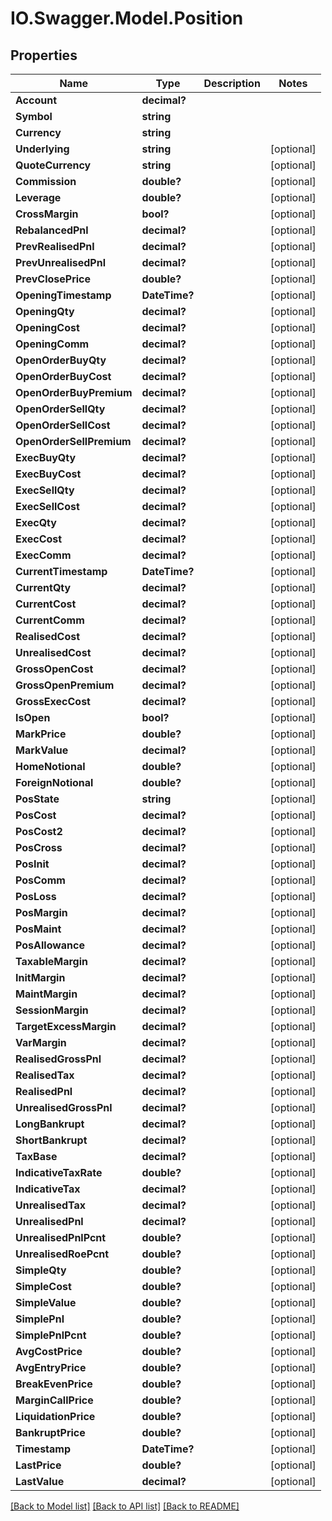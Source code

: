 # IO.Swagger.Model.Position
## Properties

Name | Type | Description | Notes
------------ | ------------- | ------------- | -------------
**Account** | **decimal?** |  | 
**Symbol** | **string** |  | 
**Currency** | **string** |  | 
**Underlying** | **string** |  | [optional] 
**QuoteCurrency** | **string** |  | [optional] 
**Commission** | **double?** |  | [optional] 
**Leverage** | **double?** |  | [optional] 
**CrossMargin** | **bool?** |  | [optional] 
**RebalancedPnl** | **decimal?** |  | [optional] 
**PrevRealisedPnl** | **decimal?** |  | [optional] 
**PrevUnrealisedPnl** | **decimal?** |  | [optional] 
**PrevClosePrice** | **double?** |  | [optional] 
**OpeningTimestamp** | **DateTime?** |  | [optional] 
**OpeningQty** | **decimal?** |  | [optional] 
**OpeningCost** | **decimal?** |  | [optional] 
**OpeningComm** | **decimal?** |  | [optional] 
**OpenOrderBuyQty** | **decimal?** |  | [optional] 
**OpenOrderBuyCost** | **decimal?** |  | [optional] 
**OpenOrderBuyPremium** | **decimal?** |  | [optional] 
**OpenOrderSellQty** | **decimal?** |  | [optional] 
**OpenOrderSellCost** | **decimal?** |  | [optional] 
**OpenOrderSellPremium** | **decimal?** |  | [optional] 
**ExecBuyQty** | **decimal?** |  | [optional] 
**ExecBuyCost** | **decimal?** |  | [optional] 
**ExecSellQty** | **decimal?** |  | [optional] 
**ExecSellCost** | **decimal?** |  | [optional] 
**ExecQty** | **decimal?** |  | [optional] 
**ExecCost** | **decimal?** |  | [optional] 
**ExecComm** | **decimal?** |  | [optional] 
**CurrentTimestamp** | **DateTime?** |  | [optional] 
**CurrentQty** | **decimal?** |  | [optional] 
**CurrentCost** | **decimal?** |  | [optional] 
**CurrentComm** | **decimal?** |  | [optional] 
**RealisedCost** | **decimal?** |  | [optional] 
**UnrealisedCost** | **decimal?** |  | [optional] 
**GrossOpenCost** | **decimal?** |  | [optional] 
**GrossOpenPremium** | **decimal?** |  | [optional] 
**GrossExecCost** | **decimal?** |  | [optional] 
**IsOpen** | **bool?** |  | [optional] 
**MarkPrice** | **double?** |  | [optional] 
**MarkValue** | **decimal?** |  | [optional] 
**HomeNotional** | **double?** |  | [optional] 
**ForeignNotional** | **double?** |  | [optional] 
**PosState** | **string** |  | [optional] 
**PosCost** | **decimal?** |  | [optional] 
**PosCost2** | **decimal?** |  | [optional] 
**PosCross** | **decimal?** |  | [optional] 
**PosInit** | **decimal?** |  | [optional] 
**PosComm** | **decimal?** |  | [optional] 
**PosLoss** | **decimal?** |  | [optional] 
**PosMargin** | **decimal?** |  | [optional] 
**PosMaint** | **decimal?** |  | [optional] 
**PosAllowance** | **decimal?** |  | [optional] 
**TaxableMargin** | **decimal?** |  | [optional] 
**InitMargin** | **decimal?** |  | [optional] 
**MaintMargin** | **decimal?** |  | [optional] 
**SessionMargin** | **decimal?** |  | [optional] 
**TargetExcessMargin** | **decimal?** |  | [optional] 
**VarMargin** | **decimal?** |  | [optional] 
**RealisedGrossPnl** | **decimal?** |  | [optional] 
**RealisedTax** | **decimal?** |  | [optional] 
**RealisedPnl** | **decimal?** |  | [optional] 
**UnrealisedGrossPnl** | **decimal?** |  | [optional] 
**LongBankrupt** | **decimal?** |  | [optional] 
**ShortBankrupt** | **decimal?** |  | [optional] 
**TaxBase** | **decimal?** |  | [optional] 
**IndicativeTaxRate** | **double?** |  | [optional] 
**IndicativeTax** | **decimal?** |  | [optional] 
**UnrealisedTax** | **decimal?** |  | [optional] 
**UnrealisedPnl** | **decimal?** |  | [optional] 
**UnrealisedPnlPcnt** | **double?** |  | [optional] 
**UnrealisedRoePcnt** | **double?** |  | [optional] 
**SimpleQty** | **double?** |  | [optional] 
**SimpleCost** | **double?** |  | [optional] 
**SimpleValue** | **double?** |  | [optional] 
**SimplePnl** | **double?** |  | [optional] 
**SimplePnlPcnt** | **double?** |  | [optional] 
**AvgCostPrice** | **double?** |  | [optional] 
**AvgEntryPrice** | **double?** |  | [optional] 
**BreakEvenPrice** | **double?** |  | [optional] 
**MarginCallPrice** | **double?** |  | [optional] 
**LiquidationPrice** | **double?** |  | [optional] 
**BankruptPrice** | **double?** |  | [optional] 
**Timestamp** | **DateTime?** |  | [optional] 
**LastPrice** | **double?** |  | [optional] 
**LastValue** | **decimal?** |  | [optional] 

[[Back to Model list]](../README.md#documentation-for-models) [[Back to API list]](../README.md#documentation-for-api-endpoints) [[Back to README]](../README.md)

